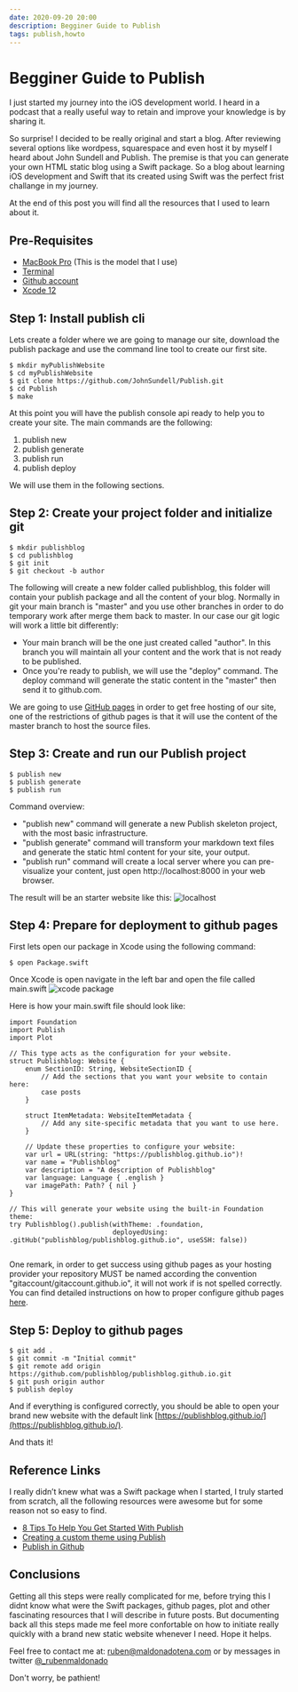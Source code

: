 ```yaml
---
date: 2020-09-20 20:00
description: Begginer Guide to Publish
tags: publish,howto
---
```


# Begginer Guide to Publish

I just started my journey into the iOS development world. I heard in a podcast that a really useful way to retain and improve your knowledge is by sharing it. 

So surprise! I decided to be really original and start a blog. After reviewing several options like wordpess, squarespace and even host it by myself I heard about John Sundell and Publish. The premise is that you can generate your own HTML static blog using a Swift package. So a blog about learning iOS development and Swift that its created using Swift was the perfect frist challange in my journey.

At the end of this post you will find all the resources that I used to learn about it.

## Pre-Requisites
- [MacBook Pro](https://www.apple.com/shop/buy-mac/macbook-pro/16-inch) (This is the model that I use)
- [Terminal](https://support.apple.com/guide/terminal/open-or-quit-terminal-apd5265185d-f365-44cb-8b09-71a064a42125/mac)
- [Github account](https://github.com/join?ref_cta=Sign+up&ref_loc=header+logged+out&ref_page=%2F&source=header-home)
- [Xcode 12](https://developer.apple.com/xcode/)


## Step 1: Install publish cli

Lets create a folder where we are going to manage our site, download the publish package and use the command line tool to create our first site.

```
$ mkdir myPublishWebsite
$ cd myPublishWebsite
$ git clone https://github.com/JohnSundell/Publish.git
$ cd Publish
$ make
```

At this point you will have the publish console api ready to help you to create your site. The main commands are the following:

1) publish new 
2) publish generate
3) publish run
4) publish deploy

We will use them in the following sections.


## Step 2: Create your project folder and initialize git
```
$ mkdir publishblog
$ cd publishblog
$ git init
$ git checkout -b author
```

The following will create a new folder called publishblog, this folder will contain your publish package and all the content of your blog. Normally in git your main branch is "master" and you use other branches in order to do temporary work after merge them back to master. In our case our git logic will work a little bit differently:

- Your main branch will be the one just created called "author". In this branch you will maintain all your content and the work that is not ready to be published.
- Once you're ready to publish, we will use the "deploy" command. The deploy command will generate the static content in the "master" then send it to github.com.

We are going to use [GitHub pages](https://pages.github.com/) in order to get free hosting of our site, one of the restrictions of github pages is that it will use the content of the master branch to host the source files. 


## Step 3: Create and run our Publish project
```
$ publish new
$ publish generate
$ publish run
```
Command overview:
- "publish new" command will generate a new Publish skeleton project, with the most basic infrastructure.
- "publish generate" command will transform your markdown text files and generate the static html content for your site, your output.
- "publish run" command will create a local server where you can pre-visualize your content, just open http://localhost:8000 in your web browser.

The result will be an starter website like this:
![localhost](/images/20200919_publish_howtosetup_01_localhost.png)


## Step 4: Prepare for deployment to github pages
First lets open our package in Xcode using the following command:
```
$ open Package.swift
```
Once Xcode is open navigate in the left bar and open the file called main.swift 
![xcode package](/images/20200919_publish_howtosetup_02_xcode.png)

Here is how your main.swift file should look like:
```
import Foundation
import Publish
import Plot

// This type acts as the configuration for your website.
struct Publishblog: Website {
    enum SectionID: String, WebsiteSectionID {
        // Add the sections that you want your website to contain here:
        case posts
    }

    struct ItemMetadata: WebsiteItemMetadata {
        // Add any site-specific metadata that you want to use here.
    }

    // Update these properties to configure your website:
    var url = URL(string: "https://publishblog.github.io")!
    var name = "Publishblog"
    var description = "A description of Publishblog"
    var language: Language { .english }
    var imagePath: Path? { nil }
}

// This will generate your website using the built-in Foundation theme:
try Publishblog().publish(withTheme: .foundation,
                          deployedUsing: .gitHub("publishblog/publishblog.github.io", useSSH: false))


```
One remark, in order to get success using github pages as your hosting provider your repository MUST be named according the convention "gitaccount/gitaccount.github.io", it will not work if is not spelled correctly. You can find detailed instructions on how to proper configure github pages [here](https://guides.github.com/features/pages/).

## Step 5: Deploy to github pages

```
$ git add .
$ git commit -m "Initial commit" 
$ git remote add origin https://github.com/publishblog/publishblog.github.io.git
$ git push origin author
$ publish deploy
```
And if everything is configured correctly, you should be able to open your brand new website with the default link [https://publishblog.github.io/](https://publishblog.github.io/).

And thats it!


## Reference Links
I really didn’t knew what was a Swift package when I started, I truly started from scratch, all the following resources were awesome but for some reason not so easy to find.

- [8 Tips To Help You Get Started With Publish](https://briancoyner.github.io/articles/2020-02-25-cocoaheads_publish_notes/)
- [Creating a custom theme using Publish](https://www.russellgordon.ca/tutorials/creating-a-custom-theme-using-publish/)
- [Publish in Github](https://github.com/JohnSundell/Publish)



## Conclusions
Getting all this steps were really complicated for me, before trying this I didnt know what were the Swift packages, github pages, plot and other fascinating resources that I will describe in future posts. But documenting back all this steps made me feel more confortable on how to initiate really quickly with a brand new static website whenever I need. Hope it helps.

Feel free to contact me at: ruben@maldonadotena.com or by messages in twitter [@_rubenmaldonado](https://twitter.com/_rubenmaldonado)

Don't worry, be pathient!




